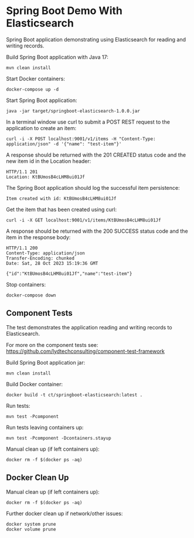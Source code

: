 # Spring Boot Demo With Elasticsearch

Spring Boot application demonstrating using Elasticsearch for reading and writing records.

Build Spring Boot application with Java 17:
```
mvn clean install
```

Start Docker containers:
```
docker-compose up -d
```

Start Spring Boot application:
```
java -jar target/springboot-elasticsearch-1.0.0.jar
```

In a terminal window use curl to submit a POST REST request to the application to create an item:
```
curl -i -X POST localhost:9001/v1/items -H "Content-Type: application/json" -d '{"name": "test-item"}'
```

A response should be returned with the 201 CREATED status code and the new item id in the Location header:
```
HTTP/1.1 201 
Location: KtBUmosB4cLHM8ui01Jf
```

The Spring Boot application should log the successful item persistence:
```
Item created with id: KtBUmosB4cLHM8ui01Jf
```

Get the item that has been created using curl:
```
curl -i -X GET localhost:9001/v1/items/KtBUmosB4cLHM8ui01Jf
```

A response should be returned with the 200 SUCCESS status code and the item in the response body:
```
HTTP/1.1 200 
Content-Type: application/json
Transfer-Encoding: chunked
Date: Sat, 28 Oct 2023 15:19:36 GMT

{"id":"KtBUmosB4cLHM8ui01Jf","name":"test-item"}
```

Stop containers:
```
docker-compose down
```

## Component Tests

The test demonstrates the application reading and writing records to Elasticsearch.

For more on the component tests see: https://github.com/lydtechconsulting/component-test-framework

Build Spring Boot application jar:
```
mvn clean install
```

Build Docker container:
```
docker build -t ct/springboot-elasticsearch:latest .
```

Run tests:
```
mvn test -Pcomponent
```

Run tests leaving containers up:
```
mvn test -Pcomponent -Dcontainers.stayup
```

Manual clean up (if left containers up):
```
docker rm -f $(docker ps -aq)
```

## Docker Clean Up

Manual clean up (if left containers up):
```
docker rm -f $(docker ps -aq)
```

Further docker clean up if network/other issues:
```
docker system prune
docker volume prune
```
